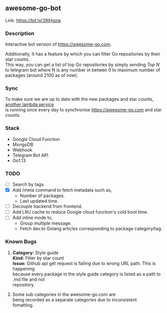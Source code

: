 ## awesome-go-bot

Link: https://bit.ly/39IHgzw

### Description 

Interactive bot version of https://awesome-go.com.  

Additionally, It has a feature by which you can filter Go repositories by their star counts.  
This way, you can get a list of top Go repositories by simply sending *Top N* to telegram
bot where N is any number in betwen 0 to maximum number of packages (around 2100 as of now).

### Sync

To make sure we are up to date with the new packages and star counts, [another lambda service](https://github.com/samirkape/awesome-go-sync) \
is running once every day to synchronise https://awesome-go.com and star counts.

### Stack
* Google Cloud Function
* MongoDB
* Webhook
* Telegram Bot API
* Go1.13

### TODO

- [ ] Search by tags
- [x] Add /meta command to fetch metadata such as,
     * Number of packages. 
     * Last updated time.
- [ ] Decouple backend from frontend.
- [ ] Add LRU cache to reduce Google cloud function's cold boot time.
- [ ] Add inline mode to,
     * Group multiple message.
     * Fetch dev.to Golang articles corresponding to package category/tag.

### Known Bugs

1. **Category:** Style guide\
**Kind:** Filter by star count\
**Issue:** Github api get request is failing due to wrong URL path. This is happening\
because every package in the style guide category is listed as a path to .md file and not\
repository.

2. Some sub categories in the awesome-go.com are\
being recorded as a separate categories due to inconsistent\
fomatting.
